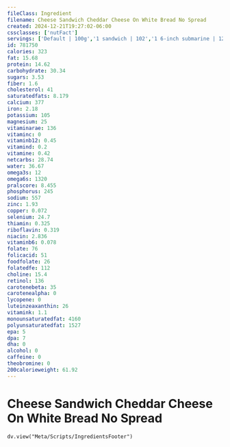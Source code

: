 ```yaml
---
fileClass: Ingredient
filename: Cheese Sandwich Cheddar Cheese On White Bread No Spread
created: 2024-12-21T19:27:02-06:00
cssclasses: ['nutFact']
servings: ['Default | 100g','1 sandwich | 102','1 6-inch submarine | 125','1 12-inch submarine | 250']
id: 781750
calories: 323
fat: 15.68
protein: 14.62
carbohydrate: 30.34
sugars: 3.53
fiber: 1.6
cholesterol: 41
saturatedfats: 8.179
calcium: 377
iron: 2.18
potassium: 105
magnesium: 25
vitaminarae: 136
vitaminc: 0
vitaminb12: 0.45
vitamind: 0.2
vitamine: 0.42
netcarbs: 28.74
water: 36.67
omega3s: 12
omega6s: 1320
pralscore: 8.455
phosphorus: 245
sodium: 557
zinc: 1.93
copper: 0.072
selenium: 24.7
thiamin: 0.325
riboflavin: 0.319
niacin: 2.836
vitaminb6: 0.078
folate: 76
folicacid: 51
foodfolate: 26
folatedfe: 112
choline: 15.4
retinol: 136
carotenebeta: 35
carotenealpha: 0
lycopene: 0
luteinzeaxanthin: 26
vitamink: 1.1
monounsaturatedfat: 4160
polyunsaturatedfat: 1527
epa: 5
dpa: 7
dha: 0
alcohol: 0
caffeine: 0
theobromine: 0
200calorieweight: 61.92
---
```


# Cheese Sandwich Cheddar Cheese On White Bread No Spread

```dataviewjs
dv.view("Meta/Scripts/IngredientsFooter")
```